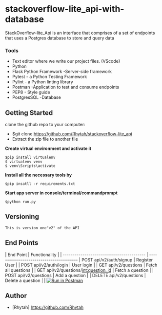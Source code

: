 # stackoverflow-lite_api-with-database

StackOverflow-lite_Api is an interface that comprises of a set of endpoints that uses a Postgres database to store and query data

### Tools

* Text editor where we write our project files. (VScode)
* Python
* Flask Python Framework -Server-side framework
* Pytest - a Python Testing Framework
* Pylint - a Python linting library 
* Postman -Application to test and consume endpoints
* PEP8 - Style guide
* PostgresSQL -Database


## Getting Started
clone the github repo to your computer:
* $git clone https://github.com/Rhytah/stackoverflow-lite_api
* Extract the zip file to another file

**Create virtual environment and activate it**
```
$pip install virtualenv
$ virtualenv venv
$ venv\Scripts\activate
``` 
 **Install all the necessary tools by**
 ```
 $pip insatll -r requirements.txt
 ```
**Start app server in console/terminal/commandprompt**
```
$python run.py
```
## Versioning
```
This is version one"v2" of the API
```
## End Points
|           End Point                               |            Functionality                   |
|   ------------------------------------------      | ----------------------------------------- |    POST api/v2/auth/signup                        |             Register User               |
|    POST api/v2/auth/login                         |             User login                  |
|     GET  api/v2/questions                         |             Fetch all questions         |
|     GET  api/v2/questions/<int:question_id>       |             Fetch a question            |
|     POST api/v2/questions                         |             Add a question              | 
|     DELETE api/v2/questions                       |             Delete a question           |     |
[![Run in Postman](https://run.pstmn.io/button.svg)](https://app.getpostman.com/run-collection/54ad26ca67837aa2a626)

## Author
- [Rhytah] https://github.com/Rhytah




